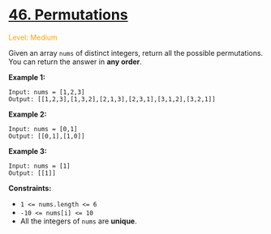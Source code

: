# [46. Permutations](https://leetcode.cn/problems/permutations/)

<span style="color:orange">Level: Medium</span>

Given an array `nums` of distinct integers, return all the possible permutations. 
You can return the answer in **any order**.

**Example 1:**

```
Input: nums = [1,2,3]
Output: [[1,2,3],[1,3,2],[2,1,3],[2,3,1],[3,1,2],[3,2,1]]
```

**Example 2:**

```
Input: nums = [0,1]
Output: [[0,1],[1,0]]
```

**Example 3:**

```
Input: nums = [1]
Output: [[1]]
```


**Constraints:**
* `1 <= nums.length <= 6`
* `-10 <= nums[i] <= 10`
* All the integers of `nums` are **unique**.